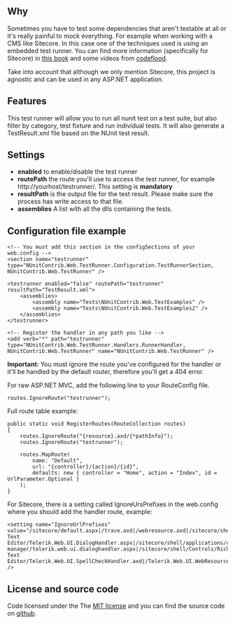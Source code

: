 Why
---

Sometimes you have to test some dependencies that aren't testable at all or it's really painful to mock everything. For example when working with a CMS like Sitecore.
In this case one of the techniques used is using an embedded test runner. You can find more information (specifically for Sitecore) in [this book][1] and some videos from [codeflood][2].

Take into account that although we only mention Sitecore, this project is agnostic and can be used in any ASP.NET application.

Features
--------

This test runner will allow you to run all nunit test on a test suite, but also filter by category, test fixture and run individual tests. It will also generate a TestResult.xml file based on the NUnit test result.

Settings
--------

 - **enabled** to enable/disable the test runner
 - **routePath** the route you'll use to access the test runner, for example http://yourhost/testrunner/. This setting is **mandatory**
 - **resultPath** is the output file for the test result. Please make sure the process has write access to that file.
 - **assemblies** A list with all the dlls containing the tests.

Configuration file example
--------------------------

    <!-- You must add this section in the configSections of your web.config -->
    <section name="testrunner" type="NUnitContrib.Web.TestRunner.Configuration.TestRunnerSection, NUnitContrib.Web.TestRunner" />

    <testrunner enabled="false" routePath="testrunner" resultPath="TestResult.xml">
        <assemblies>
            <assembly name="Tests\NUnitContrib.Web.TestExamples" />
            <assembly name="Tests\NUnitContrib.Web.TestExamples2" />
        </assemblies>
    </testrunner>

    <!-- Register the handler in any path you like -->
    <add verb="*" path="testrunner" type="NUnitContrib.Web.TestRunner.Handlers.RunnerHandler, NUnitContrib.Web.TestRunner" name="NUnitContrib.Web.TestRunner" />

**Important:** You must ignore the route you've configured for the handler or it'll be handled by the default router, therefore you'll get a 404 error.

For raw ASP.NET MVC, add the following line to your RouteConfig file.

    routes.IgnoreRoute("testrunner");

Full route table example:

    public static void RegisterRoutes(RouteCollection routes)
    {
        routes.IgnoreRoute("{resource}.axd/{*pathInfo}");
        routes.IgnoreRoute("testrunner");

        routes.MapRoute(
            name: "Default",
            url: "{controller}/{action}/{id}",
            defaults: new { controller = "Home", action = "Index", id = UrlParameter.Optional }
        );
    }

For Sitecore, there is a setting called IgnoreUrsPrefixes in the web.config where you should add the handler route, example:

    <setting name="IgnoreUrlPrefixes" value="/sitecore/default.aspx|/trace.axd|/webresource.axd|/sitecore/shell/Controls/Rich Text Editor/Telerik.Web.UI.DialogHandler.aspx|/sitecore/shell/applications/content manager/telerik.web.ui.dialoghandler.aspx|/sitecore/shell/Controls/Rich Text Editor/Telerik.Web.UI.SpellCheckHandler.axd|/Telerik.Web.UI.WebResource.axd|/sitecore/admin/upgrade/|/layouts/testing|/testrunner" />

License and source code
-------

 Code licensed under the The [MIT license][3] and you can find the source code on [github][4].

  [1]: http://www.amazon.co.uk/Professional-Sitecore-Development-John-West/dp/047093901X
  [2]: http://www.youtube.com/user/codeflood
  [3]: http://opensource.org/licenses/mit-license.php
  [4]: https://github.com/jorgelusar/sctestrunner
